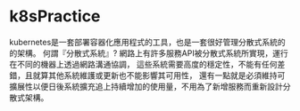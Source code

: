 # k8sPractice
kubernetes是一套部署容器化應用程式的工具，也是一套很好管理分散式系統的的架構。
何謂『分散式系統』? 網路上有許多服務API被分散式系統所實現，運行在不同的機器上透過網路溝通協調，
這些系統需要高度的穩定性，不能有任何差錯，且就算其他系統維護或更新也不能影響其可用性，
還有一點就是必須維持可擴展性以便日後系統擴充追上持續增加的使用量，不用為了新增服務而重新設計分散式架構。